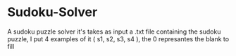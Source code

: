 # Sudoku-Solver
A sudoku puzzle solver
it's takes as input a .txt file containing the sudoku puzzle, I put 4 examples of it ( s1, s2, s3, s4 ), the 0 represantes the blank to fill
